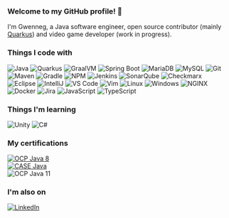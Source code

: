 ### Welcome to my GitHub profile! 👋

I'm Gwenneg, a Java software engineer, open source contributor (mainly [Quarkus](https://github.com/quarkusio/quarkus)) and video game developer (work in progress).

### Things I code with
<p>
<img src="https://img.shields.io/badge/-Java-007396.svg?logo=java&style=flat-square&logoColor=white" alt="Java" />
<img src="https://img.shields.io/badge/-Quarkus-4695EB.svg?logo=quarkus&style=flat-square&logoColor=white" alt="Quarkus" />
<img src="https://img.shields.io/badge/-Graal%20VM-f29111.svg?style=flat-square" alt="GraalVM" />
<img src="https://img.shields.io/badge/-Spring%20Boot-6DB33F.svg?logo=spring&style=flat-square&logoColor=white" alt="Spring Boot" />
<img src="https://img.shields.io/badge/-MariaDB-003545.svg?logo=mariadb&style=flat-square&logoColor=white" alt="MariaDB" />
<img src="https://img.shields.io/badge/-MySQL-4479A1.svg?logo=mysql&style=flat-square&logoColor=white" alt="MySQL" />
<img src="https://img.shields.io/badge/-Git-F05032.svg?style=flat-square&logo=git&logoColor=white" alt="Git" />
<img src="https://img.shields.io/badge/-Maven-C71A36.svg?logo=apache-maven&style=flat-square&logoColor=white" alt="Maven" />
<img src="https://img.shields.io/badge/-Gradle-02303A.svg?logo=gradle&style=flat-square&logoColor=white" alt="Gradle" />
<img src="https://img.shields.io/badge/-NPM-CB3837.svg?logo=npm&style=flat-square&logoColor=white" alt="NPM" />
<img src="https://img.shields.io/badge/-Jenkins-D24939.svg?logo=jenkins&style=flat-square&logoColor=white" alt="Jenkins" />
<img src="https://img.shields.io/badge/-SonarQube-4E9BCD.svg?logo=sonarqube&style=flat-square&logoColor=white" alt="SonarQube" />
<img src="https://img.shields.io/badge/-Checkmarx-54B848.svg?logo=checkmarx&style=flat-square&logoColor=white" alt="Checkmarx" />
<img src="https://img.shields.io/badge/-Eclipse-2C2255.svg?logo=eclipse-ide&style=flat-square&logoColor=white" alt="Eclipse" />
<img src="https://img.shields.io/badge/-IntelliJ-000000.svg?logo=intellij-idea&style=flat-square&logoColor=white" alt="IntelliJ" />
<img src="https://img.shields.io/badge/-VS%20Code-007ACC.svg?logo=visual-studio-code&style=flat-square&logoColor=white" alt="VS Code" />
<img src="https://img.shields.io/badge/-Vim-019733.svg?logo=vim&style=flat-square&logoColor=white" alt="Vim" />
<img src="https://img.shields.io/badge/-Linux-FCC624.svg?logo=linux&style=flat-square&logoColor=white" alt="Linux" />
<img src="https://img.shields.io/badge/-Windows-0078D6.svg?logo=windows&style=flat-square&logoColor=white" alt="Windows" />
<img src="https://img.shields.io/badge/-NGINX-269539.svg?logo=nginx&style=flat-square&logoColor=white" alt="NGINX" />
<img src="https://img.shields.io/badge/-Docker-2496ED.svg?logo=docker&style=flat-square&logoColor=white" alt="Docker" />
<img src="https://img.shields.io/badge/-Jira-0052CC.svg?logo=jira&style=flat-square&logoColor=white" alt="Jira" />
<img src="https://img.shields.io/badge/-JavaScript-F7DF1E.svg?logo=javascript&style=flat-square&logoColor=white" alt="JavaScript" />
<img src="https://img.shields.io/badge/-TypeScript-007ACC.svg?logo=typescript&style=flat-square&logoColor=white" alt="TypeScript" />
</p>

### Things I'm learning
<p>
<img src="https://img.shields.io/badge/-Unity-000000.svg?logo=unity&style=flat-square&logoColor=white" alt="Unity" />
<img src="https://img.shields.io/badge/-C%23-239120.svg?logo=c-sharp&style=flat-square&logoColor=white" alt="C#" />
</p>

### My certifications
<p>
<a href="https://www.youracclaim.com/badges/16b022c1-de6a-464a-9314-557ccfc9bd46/public_url"><img src="https://img.shields.io/badge/Oracle%20Certified%20Professional%2C%20Java%20SE%208%20Programmer-OBTAINED-green?style=flat-square" alt="OCP Java 8" /></a><br/>
<a href="https://aspen.eccouncil.org/Badge?a=uw1EBjWbaxTgfDS+7udYFoztDG6RBKopeJeFJYlI43Y="><img src="https://img.shields.io/badge/Certified%20Application%20Security%20Engineer%20Java-OBTAINED-green?style=flat-square" alt="CASE Java" /></a><br/>
<img src="https://img.shields.io/badge/Oracle%20Certified%20Professional%3A%20Java%20SE%2011%20Developer-IN%20PROGRESS-yellow?style=flat-square" alt="OCP Java 11" />
</p>

### I'm also on

<p>
<a href="https://www.linkedin.com/in/gwenneg/"><img src="https://img.shields.io/badge/linkedin-%230077B5.svg?&style=for-the-badge&logo=linkedin&logoColor=white" alt="LinkedIn" /></a> 
</p>
